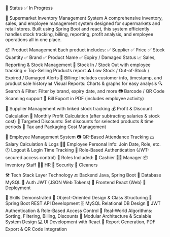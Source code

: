 📌 Status ✅ In Progress

🛒 Supermarket Inventory Management System A comprehensive inventory, sales, and employee management system
designed for supermarkets and retail stores. Built using Spring Boot and react, this system efficiently handles
stock tracking, billing, reporting, profit analysis, and employee operations all in one place.

📦 Product Management Each product includes: ✅ Supplier ✅ Price ✅ Stock Quantity ✅ Brand ✅ Product Name ✅ Expiry / Damaged Status
📈 Sales, Reporting & Stock Management 🔄 Stock In / Stock Out with employee tracking ⭐ Top-Selling Products report ⚠️ Low Stock / Out-of-Stock / Expired / Damaged Alerts
🧾 Billing: Includes customer info, timestamp, and product sale history 📊 Visual Reports: Charts & graphs for easy analysis 🔍 Search & Filter: Filter by brand, expiry date, and more 📷 Barcode / QR Code Scanning support
🧾 Bill Export in PDF (includes employee activity)

🚚 Supplier Management with linked stock tracking 💰 Profit & Discount Calculation 📆 Monthly Profit Calculation (after subtracting salaries & stock cost) 
🎯 Targeted Discounts: Set discounts for selected products & time periods 🧾 Tax and Packaging Cost Management

👥 Employee Management System 📷 QR-Based Attendance Tracking 💵 Salary Calculation & Logs 🧑‍💼 Employee Personal Info: Join Date, Role, etc.
🕘 Logout & Login Time Tracking 🔐 Role-Based Authentication (JWT-secured access control)
👔 Roles Included: 🧾 Cashier 🧑‍💼 Manager 📦 Inventory Staff 🧑‍💻 HR 🔐 Security 🧽 Cleaners

🛠️ Tech Stack Layer Technology 🔙 Backend Java, Spring Boot 💾 Database MySQL 🔐 Auth JWT (JSON Web Tokens) 🎨 Frontend React (Web) 🚀 Deployment

🧠 Skills Demonstrated 🧱 Object-Oriented Design & Class Structuring 🔧 Spring Boot REST API Development 🗄️ MySQL Relational DB Design 🔐 JWT Authentication & Role-Based Access Control 
🧮 Real-World Algorithms: Sorting, Filtering, Billing, Discounts
🧩 Modular Architecture & Scalable System Design 💻 UI Development with React 📄 Report Generation, PDF Export & QR Code Integration
